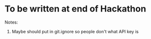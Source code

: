 # To be written at end of Hackathon 
Notes:
1. Maybe should put in git.ignore so people don't what API key is
